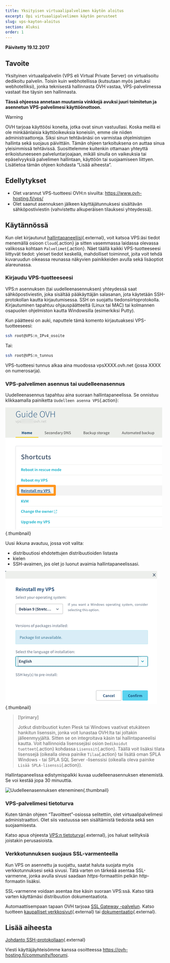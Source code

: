 ```yaml
---
title: Yksityisen virtuaalipalvelimen käytön aloitus
excerpt: Opi virtuaalipalvelimen käytön perusteet
slug: vps-kayton-aloitus
section: Aluksi
order: 1
---
```


**Päivitetty 19.12.2017**
 
## Tavoite

Yksityinen virtuaalipalvelin (VPS eli Virtual Private Server) on virtualisoitu dedikoitu palvelin. Toisin kuin webhotellissa (kutsutaan myös jaetuksi webhotelliksi), jonka teknisestä hallinnasta OVH vastaa, VPS-palvelimessa vastaat itse täysin sen hallinnasta.

**Tässä ohjeessa annetaan muutamia vinkkejä avuksi juuri toimitetun ja asennetun VPS-palvelimesi käyttöönottoon.**


> [!warning]
>
> OVH tarjoaa käyttöösi koneita, jotka ovat sinun vastuullasi. Koska meillä ei ole minkäänlaisia käyttöoikeuksia koneisiin, emme ole niiden administraattoreja. Siksi sinun tehtävänäsi on varmistaa ohjelmistojen hallinta sekä suojaus päivittäin. Tämän ohjeen tarkoituksena on auttaa sinua yleisimmissä tehtävissä. Suosittelemme kuitenkin ottamaan yhteyttä erikoistuneeseen palveluntarjoajaan, mikäli sinulla on vaikeuksia tai epäselvyyksiä palvelimen hallintaan, käyttöön tai suojaamiseen liittyen. Lisätietoa tämän ohjeen kohdasta “Lisää aiheesta”.
> 


## Edellytykset

- Olet varannut VPS-tuotteesi OVH:n sivuilta: <https://www.ovh-hosting.fi/vps/>
- Olet saanut asennuksen jälkeen käyttäjätunnuksesi sisältävän sähköpostiviestin (vahvistettu alkuperäisen tilauksesi yhteydessä).


## Käytännössä

Kun olet kirjautunut [hallintapaneeliisi](https://www.ovh.com/auth/?action=gotomanager){.external}, voit katsoa VPS:äsi tiedot menemällä osioon `Cloud`{.action} ja sitten vasemmassa laidassa olevassa valikossa kohtaan `Palvelimet`{.action}. Näet täällä kaikki VPS-tuotteeseesi liittyvät tiedot: yleiset tiedot keskellä, mahdolliset toiminnot, joita voit tehdä kuvaruudun oikeassa reunassa näkyvien painikkeiden avulla sekä lisäoptiot alareunassa.

### Kirjaudu VPS-tuotteeseesi

VPS:n asennuksen (tai uudelleenasennuksen) yhteydessä saat sähköpostiviestin, joka sisältää pääkäyttäjän salasanan, jota käytetään SSH-protokollan kautta kirjautumisessa. SSH on suojattu tiedonsiirtoprotokolla. Kirjautuminen tapahtuu ohjauspäätteeltä (Linux tai MAC) tai kolmannen osapuolen ohjelmiston kautta Windowsilla (esimerkiksi Putty).

Kun päätteesi on auki, naputtele tämä komento kirjautuaksesi VPS-tuotteeseesi:

```sh
ssh root@VPS:n_IPv4_osoite
```

Tai:

```sh
ssh root@VPS:n_tunnus
```

VPS-tuotteesi tunnus alkaa aina muodossa vpsXXXX.ovh.net (jossa XXXX on numerosarja).


### VPS-palvelimen asennus tai uudelleenasennus

Uudelleenasennus tapahtuu aina suoraan hallintapaneelissa. Se onnistuu klikkaamalla painiketta `Uudelleen asenna VPS`{.action}:

![VPS:n uudelleenasennus](images/reinstall_manager.png){.thumbnail}

Uusi ikkuna avautuu, jossa voit valita:

- distribuutiosi ehdotettujen distribuutioiden listasta
- kielen
- SSH-avaimen, jos olet jo luonut avaimia hallintapaneelissasi.


![Uudelleenasennuksen valikko](images/reinstall_menu.png){.thumbnail}

> [!primary]
>
> Jotkut distribuutiot kuten Plesk tai Windows vaativat etukäteen hankitun lisenssin, jonka voit lunastaa OVH:lta tai joltakin jälleenmyyjältä. Sitten se on integroitava käsin tai hallintapaneelisi kautta. Voit hallinnoida lisenssejäsi osion `Dedikoidut tuotteet`{.action} kohdassa `Lisenssit`{.action}.
Täällä voit lisäksi tilata lisenssejä (oikealla oleva painike `Tilaa`{.action} tai lisätä oman SPLA Windows - tai SPLA SQL Server -lisenssisi (oikealla oleva painike `Lisää SPLA-lisenssi`{.action}).
> 

Hallintapaneelissa edistymispalkki kuvaa uudelleenasennuksen etenemistä. Se voi kestää jopa 30 minuuttia.

![Uudelleenasennuksen eteneminen](images/reinstall_task.png){.thumbnail}


### VPS-palvelimesi tietoturva

Kuten tämän ohjeen “Tavoitteet”-osiossa selitettiin, olet virtuaalipalvelimesi administraattori. Olet siis vastuussa sen sisältämistä tiedoista sekä sen suojaamisesta.

Katso apua ohjeesta [VPS:n tietoturva](https://docs.ovh.com/fi/vps/tietoturvaohjeita-vps/){.external}, jos haluat selityksiä joistakin perusasioista.


### Verkkotunnuksen suojaus SSL-varmenteella

Kun VPS on asennettu ja suojattu, saatat haluta suojata myös verkkotunnuksesi sekä sivusi. Tätä varten on tärkeää asentaa SSL-varmenne, jonka avulla sivusi saadaan *https*-formaattiin pelkän *http*-formaatin lisäksi.

SSL-varmenne voidaan asentaa itse käsin suoraan VPS:ssä. Katso tätä varten käyttämäsi distribuution dokumentaatiota.

Automaattisempaan tapaan OVH tarjoaa [SSL Gateway -palvelun](https://www.ovh-hosting.fi/ssl-gateway/). Katso tuotteen [kaupalliset verkkosivut](https://www.ovh-hosting.fi/ssl-gateway/){.external} tai [dokumentaatio](https://docs.ovh.com/fi/ssl-gateway/){.external}.

## Lisää aiheesta

[Johdanto SSH-protokollaan](https://docs.ovh.com/fi/dedicated/ssh-johdanto/){.external}

Viesti käyttäjäyhteisömme kanssa osoitteessa <https://ovh-hosting.fi/community/foorumi>.